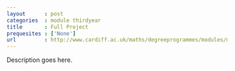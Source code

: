 ```yaml
---
layout      : post
categories  : module thirdyear
title       : Full Project
prequesites : ['None']
url         : http://www.cardiff.ac.uk/maths/degreeprogrammes/modules/ma0391.html
---
```


Description goes here.

